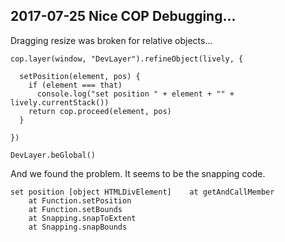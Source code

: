## 2017-07-25 Nice COP Debugging...

Dragging resize was broken for relative objects...

```JS
cop.layer(window, "DevLayer").refineObject(lively, {
  
  setPosition(element, pos) {
    if (element === that)
      console.log("set position " + element + "" + lively.currentStack())
    return cop.proceed(element, pos)
  }
  
})

DevLayer.beGlobal()
```

And we found the problem. It seems to be the snapping code. 

```
set position [object HTMLDivElement]    at getAndCallMember 
    at Function.setPosition 
    at Function.setBounds 
    at Snapping.snapToExtent 
    at Snapping.snapBounds 
```

